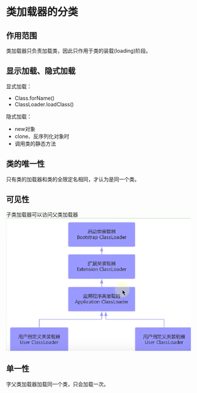 # 类加载器的分类

## 作用范围
类加载器只负责加载类，因此只作用于类的装载(loading)阶段。


## 显示加载、隐式加载
显式加载：
- Class.forName()
- ClassLoader.loadClass()  

隐式加载：
- new对象
- clone、反序列化对象时
- 调用类的静态方法

## 类的唯一性
只有类的加载器和类的全限定名相同，才认为是同一个类。

## 可见性 
子类加载器可以访问父类加载器
![img.png](../images/jvm-13-01.png)

## 单一性
字父类加载器加载同一个类，只会加载一次。